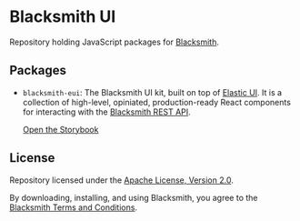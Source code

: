# Blacksmith UI

Repository holding JavaScript packages for [Blacksmith](https://nunchi.studio/blacksmith).

## Packages

- `blacksmith-eui`: The Blacksmith UI kit, built on top of
  [Elastic UI](https://elastic.github.io/eui). It is a collection of high-level,
  opiniated, production-ready React components for interacting with the
  [Blacksmith REST API](https://nunchi.studio/blacksmith/http).

  [Open the Storybook](https://nunchi.studio/storybook/blacksmith-eui)

## License

Repository licensed under the [Apache License, Version 2.0](./LICENSE).

By downloading, installing, and using Blacksmith, you agree to the
[Blacksmith Terms and Conditions](https://nunchi.studio/legal/terms).
